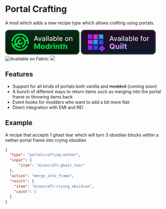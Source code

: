 # Portal Crafting
A mod which adds a new recipe type which allows crafting using portals.

[![Available on Modrinth](https://raw.githubusercontent.com/intergrav/devins-badges/1aec26abb75544baec37249f42008b2fcc0e731f/assets/cozy/available/modrinth_vector.svg)](https://modrinth.com/mod/portal-crafting)
![Available on Quilt](https://raw.githubusercontent.com/intergrav/devins-badges/1aec26abb75544baec37249f42008b2fcc0e731f/assets/cozy/supported/quilt_vector.svg)
![Available on Fabric](https://raw.githubusercontent.com/intergrav/devins-badges/1aec26abb75544baec37249f42008b2fcc0e731f/assets/cozy/supported/fabric_vector.svg)
<img src="https://github.com/sleepy-evelyn/Portal-Crafting/assets/46009144/5551f2e0-20c5-4dda-88f9-f80224b2592a" height="57px">

## Features
- Support for all kinds of portals both vanilla and ~~modded~~ (coming soon)
- A bunch of different ways to return items such as merging into the portal frame or throwing items back
- Event hooks for modders who want to add a bit more flair
- Direct integration with EMI and REI

## Example

A recipe that accepts 1 ghast tear which will turn 3 obsidian blocks within a nether portal frame into crying obsidian
```json
{
  "type": "portalcrafting:nether",
  "input": {
      "item": "minecraft:ghast_tear"
  },
  "action": "merge_into_frame",
  "result": {
    "item": "minecraft:crying_obsidian",
    "count": 3
  }
}
```

